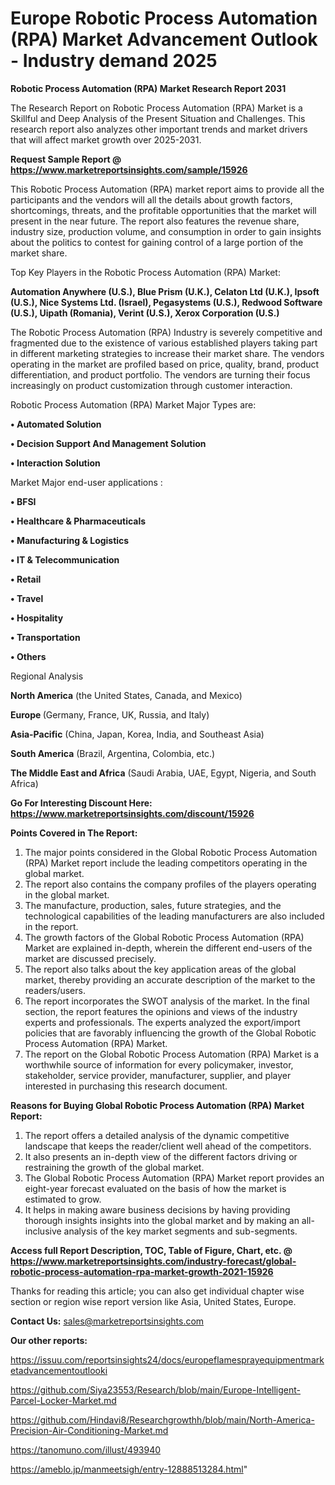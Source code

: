 # Europe Robotic Process Automation (RPA) Market Advancement Outlook - Industry demand 2025

<strong>Robotic Process Automation (RPA) Market Research Report 2031</strong>

The Research Report on Robotic Process Automation (RPA) Market is a Skillful and Deep Analysis of the Present Situation and Challenges. This research report also analyzes other important trends and market drivers that will affect market growth over 2025-2031.

<strong>Request Sample Report @ <a href=https://www.marketreportsinsights.com/sample/15926>https://www.marketreportsinsights.com/sample/15926</a></strong>

This Robotic Process Automation (RPA) market report aims to provide all the participants and the vendors will all the details about growth factors, shortcomings, threats, and the profitable opportunities that the market will present in the near future. The report also features the revenue share, industry size, production volume, and consumption in order to gain insights about the politics to contest for gaining control of a large portion of the market share.

Top Key Players in the Robotic Process Automation (RPA) Market:

<strong>Automation Anywhere (U.S.), Blue Prism (U.K.), Celaton Ltd (U.K.), Ipsoft (U.S.), Nice Systems Ltd. (Israel), Pegasystems (U.S.), Redwood Software (U.S.), Uipath (Romania), Verint (U.S.), Xerox Corporation (U.S.)</strong>

The Robotic Process Automation (RPA) Industry is severely competitive and fragmented due to the existence of various established players taking part in different marketing strategies to increase their market share. The vendors operating in the market are profiled based on price, quality, brand, product differentiation, and product portfolio. The vendors are turning their focus increasingly on product customization through customer interaction.

Robotic Process Automation (RPA) Market Major Types are:

<strong>• Automated Solution

• Decision Support And Management Solution

• Interaction Solution</strong>

Market Major end-user applications :

<strong>• BFSI

• Healthcare & Pharmaceuticals

• Manufacturing & Logistics

• IT & Telecommunication

• Retail

• Travel

• Hospitality

• Transportation

• Others</strong>

Regional Analysis

</u><strong><b>North America</b></strong> (the United States, Canada, and Mexico)

<strong><b>Europe </b></strong>(Germany, France, UK, Russia, and Italy)

<strong><b>Asia-Pacific</b></strong> (China, Japan, Korea, India, and Southeast Asia)

<strong><b>South America</b></strong> (Brazil, Argentina, Colombia, etc.)

<strong><b>The Middle East and Africa</b></strong> (Saudi Arabia, UAE, Egypt, Nigeria, and South Africa)

<strong>Go For Interesting Discount Here: <a href=https://www.marketreportsinsights.com/discount/15926>https://www.marketreportsinsights.com/discount/15926</a></strong>

<strong>Points Covered in The Report:</strong>
<ol>
  <li>The major points considered in the Global Robotic Process Automation (RPA) Market report include the leading competitors operating in the global market.</li>
  <li>The report also contains the company profiles of the players operating in the global market.</li>
  <li>The manufacture, production, sales, future strategies, and the technological capabilities of the leading manufacturers are also included in the report.</li>
  <li>The growth factors of the Global Robotic Process Automation (RPA) Market are explained in-depth, wherein the different end-users of the market are discussed precisely.</li>
  <li>The report also talks about the key application areas of the global market, thereby providing an accurate description of the market to the readers/users.</li>
  <li>The report incorporates the SWOT analysis of the market. In the final section, the report features the opinions and views of the industry experts and professionals. The experts analyzed the export/import policies that are favorably influencing the growth of the Global Robotic Process Automation (RPA) Market.</li>
  <li>The report on the Global Robotic Process Automation (RPA) Market is a worthwhile source of information for every policymaker, investor, stakeholder, service provider, manufacturer, supplier, and player interested in purchasing this research document.</li>
</ol>
<strong>Reasons for Buying Global Robotic Process Automation (RPA) Market Report:</strong>

<ol>
  <li>The report offers a detailed analysis of the dynamic competitive landscape that keeps the reader/client well ahead of the competitors.</li>
  <li>It also presents an in-depth view of the different factors driving or restraining the growth of the global market.</li>
  <li>The Global Robotic Process Automation (RPA) Market report provides an eight-year forecast evaluated on the basis of how the market is estimated to grow.</li>
  <li>It helps in making aware business decisions by having providing thorough insights insights into the global market and by making an all-inclusive analysis of the key market segments and sub-segments.</li>
</ol>
<strong>Access full Report Description, TOC, Table of Figure, Chart, etc. @ <a href=https://www.marketreportsinsights.com/industry-forecast/global-robotic-process-automation-rpa-market-growth-2021-15926>https://www.marketreportsinsights.com/industry-forecast/global-robotic-process-automation-rpa-market-growth-2021-15926</a></strong>


Thanks for reading this article; you can also get individual chapter wise section or region wise report version like Asia, United States, Europe.

<strong>Contact Us:</strong>
sales@marketreportsinsights.com

<strong>Our other reports:</strong>

<a href=https://issuu.com/reportsinsights24/docs/europeflamesprayequipmentmarketadvancementoutlooki>https://issuu.com/reportsinsights24/docs/europeflamesprayequipmentmarketadvancementoutlooki</a>

<a href=https://github.com/Siya23553/Research/blob/main/Europe-Intelligent-Parcel-Locker-Market.md>https://github.com/Siya23553/Research/blob/main/Europe-Intelligent-Parcel-Locker-Market.md</a>

<a href=https://github.com/Hindavi8/Researchgrowthh/blob/main/North-America-Precision-Air-Conditioning-Market.md>https://github.com/Hindavi8/Researchgrowthh/blob/main/North-America-Precision-Air-Conditioning-Market.md</a>

<a href=https://tanomuno.com/illust/493940>https://tanomuno.com/illust/493940</a>

<a href=https://ameblo.jp/manmeetsigh/entry-12888513284.html>https://ameblo.jp/manmeetsigh/entry-12888513284.html</a>"
